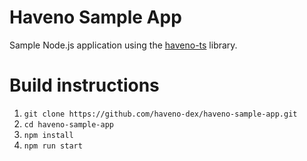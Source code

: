 # Haveno Sample App
Sample Node.js application using the [haveno-ts](https://github.com/haveno-dex/haveno-ts) library.

# Build instructions
1. `git clone https://github.com/haveno-dex/haveno-sample-app.git`
2. `cd haveno-sample-app`
3. `npm install`
4. `npm run start`